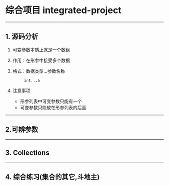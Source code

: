 # 综合项目 integrated-project

---


## 1. 源码分析
1. 可变参数本质上就是一个数组
2. 作用：在形参中接受多个数据
3. 格式：数据类型...参数名称

            int...a
4. 注意事项
   - 形参列表中可变参数只能有一个
   - 可变参数只能放在形参列表的后面

---

## 2.可辨参数


---


## 3. Collections


---


## 4. 综合练习(集合的其它,斗地主)